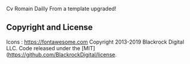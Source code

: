 
Cv Romain Dailly
From a template upgraded!

## Copyright and License
Icons : https://fontawesome.com
Copyright 2013-2019 Blackrock Digital LLC. Code released under the [MIT](https://github.com/BlackrockDigital/license.
